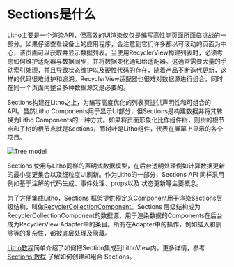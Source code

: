 # Sections是什么


Litho主要是一个渲染API，但高效的UI渲染仅仅是编写高性能页面所面临挑战的一部分。如果仔细查看设备上的应用程序，会注意到它们许多都以可滚动的页面为中心，该页面可以获取并显示数据列表。当使用RecyclerView构建列表时，必须考虑如何维护适配器与数据同步，并将数据变化通知给适配器。这通常需要大量的手动索引处理，并且导致状态维护以及硬性代码的存在，随着产品不断迭代更新，这样的代码很难维护和追溯。RecyclerView适配器也很难对数据源进行组合，同时在同一个页面内整合多种数据源又是必要的。

Sections构建在Litho之上，为编写高度优化的列表页提供声明性和可组合的API。虽然Litho Components用于显示UI部分，但Sections是构建数据并将其转换为Litho Components的一种方式。如果将页面形象化比作组件树，则树的根节点和子树的根节点就是Sections，而树叶是Litho组件，代表在屏幕上显示的各个项目。

![Tree model](https://fblitho.com/static/images/sections-intro.png)

Sections 使用与Litho同样的声明式数据模型，在后台透明处理例如计算数据更新的最小变更集合以及细粒度UI刷新。作为Litho的一部分，Sections API 同样采用例如基于注解的代码生成、事件处理、props以及 状态更新等主要概念。

为了方便集成Litho，Sections 框架提供预定义Component用于渲染Sections层级结构，叫做[RecyclerCollectionComponent](https://fblitho.com/javadoc/com/facebook/litho/sections/widget/RecyclerCollectionComponent.html)。Sections 层级结构成为 RecyclerCollectionComponent的数据源，用于渲染数据的Components在后台成为RecyclerView Adapter中的条目。所有在Adapter中的操作，例如插入和删除等的复杂性，都被底层处理及隐藏。

[Litho教程](https://fblitho.com/docs/tutorial)简单介绍了如何把Section集成到LithoView内。更多详情，参考[Sections 教程](https://fblitho.com/docs/sections-tutorial) 了解如何创建和组合 Sections。